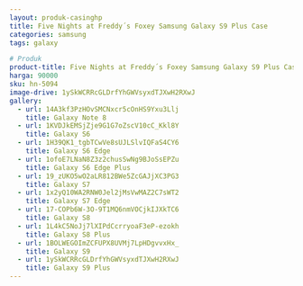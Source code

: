 ```yaml
---
layout: produk-casinghp
title: Five Nights at Freddy´s Foxey Samsung Galaxy S9 Plus Case
categories: samsung
tags: galaxy

# Produk
product-title: Five Nights at Freddy´s Foxey Samsung Galaxy S9 Plus Case
harga: 90000
sku: hn-5094
image-drive: 1ySkWCRRcGLDrfYhGWVsyxdTJXwH2RXwJ
gallery:
  - url: 14A3kf3PzHOvSMCNxcr5cOnHS9Yxu3Llj
    title: Galaxy Note 8
  - url: 1KVDJkEMSjZje9G1G7oZscV10cC_Kkl8Y
    title: Galaxy S6
  - url: 1H39QK1_tgbTCwVe8sUJLSlvIQFaS4CY6
    title: Galaxy S6 Edge
  - url: 1ofoE7LNaN8Z3z2chusSwNg9BJoSsEPZu
    title: Galaxy S6 Edge Plus
  - url: 19_zUKO5wO2aLR812BWe5ZcGAJjXC3PG3
    title: Galaxy S7
  - url: 1x2yQ10WA2RNW0Jel2jMsVwMAZ2C7sWT2
    title: Galaxy S7 Edge
  - url: 17-COPb6W-3O-9T1MQ6nmVOCjkIJXkTC6
    title: Galaxy S8
  - url: 1L4kC5NoJj7lXIPdCcrryoaF3eP-ezokh
    title: Galaxy S8 Plus
  - url: 1BOLWEGOImZCFUPX8UVMj7LpHDgvvxHx_
    title: Galaxy S9
  - url: 1ySkWCRRcGLDrfYhGWVsyxdTJXwH2RXwJ
    title: Galaxy S9 Plus
---
```

